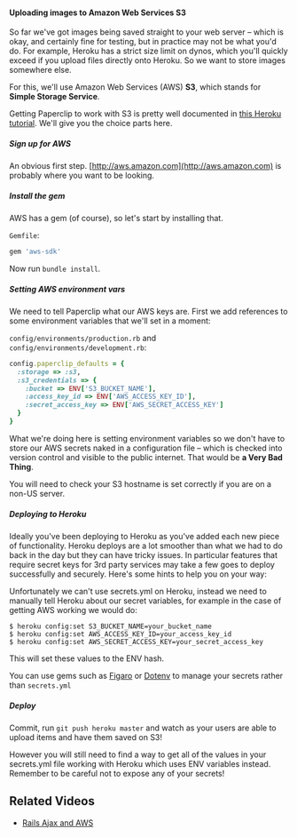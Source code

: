 #### Uploading images to Amazon Web Services S3

So far we've got images being saved straight to your web server – which is okay, and certainly fine for testing, but in practice may not be what you'd do. For example, Heroku has a strict size limit on dynos, which you'll quickly exceed if you upload files directly onto Heroku. So we want to store images somewhere else.

For this, we'll use Amazon Web Services (AWS) **S3**, which stands for **Simple Storage Service**.

Getting Paperclip to work with S3 is pretty well documented in [this Heroku tutorial](https://devcenter.heroku.com/articles/paperclip-s3). We'll give you the choice parts here.

##### Sign up for AWS

An obvious first step. [http://aws.amazon.com](http://aws.amazon.com) is probably where you want to be looking.

##### Install the gem

AWS has a gem (of course), so let's start by installing that.

`Gemfile`:

```ruby
gem 'aws-sdk'
```

Now run `bundle install`.

##### Setting AWS environment vars

We need to tell Paperclip what our AWS keys are. First we add references to some environment variables that we'll set in a moment:

`config/environments/production.rb` and `config/environments/development.rb`:

```ruby
config.paperclip_defaults = {
  :storage => :s3,
  :s3_credentials => {
    :bucket => ENV['S3_BUCKET_NAME'],
    :access_key_id => ENV['AWS_ACCESS_KEY_ID'],
    :secret_access_key => ENV['AWS_SECRET_ACCESS_KEY']
  }
}
```

What we're doing here is setting environment variables so we don't have to store our AWS secrets naked in a configuration file – which is checked into version control and visible to the public internet. That would be **a Very Bad Thing**.

You will need to check your S3 hostname is set correctly if you are on a non-US server.



##### Deploying to Heroku

Ideally you've been deploying to Heroku as you've added each new piece of functionality.  Heroku deploys are a lot smoother than what we had to do back in the day but they can have tricky issues.  In particular features that require secret keys for 3rd party services may take a few goes to deploy successfully and securely. Here's some hints to help you on your way:


Unfortunately we can't use secrets.yml on Heroku, instead we need to manually tell Heroku about our secret variables, for example in the case of getting AWS working we would do:

```shell
$ heroku config:set S3_BUCKET_NAME=your_bucket_name
$ heroku config:set AWS_ACCESS_KEY_ID=your_access_key_id
$ heroku config:set AWS_SECRET_ACCESS_KEY=your_secret_access_key
```
This will set these values to the ENV hash.

You can use gems such as [Figaro](https://github.com/laserlemon/figaro) or [Dotenv](https://github.com/bkeepers/dotenv) to manage your secrets rather than `secrets.yml`
##### Deploy

Commit, run `git push heroku master` and watch as your users are able to upload items and have them saved on S3!

However you will still need to find a way to get all of the values in your secrets.yml file working with Heroku which uses ENV variables instead. Remember to be careful not to expose any of your secrets!

## Related Videos

* [Rails Ajax and AWS](https://www.youtube.com/watch?v=OIjiJotzTnA)
